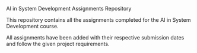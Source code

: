 
AI in System Development Assignments Repository

This repository contains all the assignments completed for the AI in System Development course.

All assignments have been added with their respective submission dates and follow the given project requirements.
